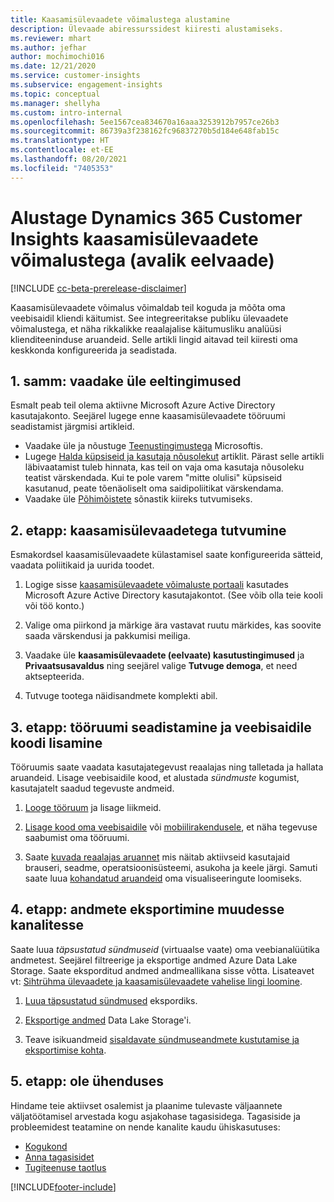 ```yaml
---
title: Kaasamisülevaadete võimalustega alustamine
description: Ülevaade abiressurssidest kiiresti alustamiseks.
ms.reviewer: mhart
ms.author: jefhar
author: mochimochi016
ms.date: 12/21/2020
ms.service: customer-insights
ms.subservice: engagement-insights
ms.topic: conceptual
ms.manager: shellyha
ms.custom: intro-internal
ms.openlocfilehash: 5ee1567cea834670a16aaa3253912b7957ce26b3
ms.sourcegitcommit: 86739a3f238162fc96837270b5d184e648fab15c
ms.translationtype: HT
ms.contentlocale: et-EE
ms.lasthandoff: 08/20/2021
ms.locfileid: "7405353"
---
```

# <a name="get-started-with-dynamics-365-customer-insights-engagement-insights-capability-public-preview"></a>Alustage Dynamics 365 Customer Insights kaasamisülevaadete võimalustega (avalik eelvaade)

[!INCLUDE [cc-beta-prerelease-disclaimer](includes/cc-beta-prerelease-disclaimer.md)]

Kaasamisülevaadete võimalus võimaldab teil koguda ja mõõta oma veebisaidil kliendi käitumist. See integreeritakse publiku ülevaadete võimalustega, et näha rikkalikke reaalajalise käitumusliku analüüsi klienditeeninduse aruandeid. Selle artikli lingid aitavad teil kiiresti oma keskkonda konfigureerida ja seadistada.

## <a name="step-1-review-prerequisites"></a>1. samm: vaadake üle eeltingimused

Esmalt peab teil olema aktiivne Microsoft Azure Active Directory kasutajakonto. Seejärel lugege enne kaasamisülevaadete tööruumi seadistamist järgmisi artikleid.

- Vaadake üle ja nõustuge [Teenustingimustega](terms-of-service.md) Microsoftis.  
- Lugege [Halda küpsiseid ja kasutaja nõusolekut](user-consent-storage.md) artiklit. Pärast selle artikli läbivaatamist tuleb hinnata, kas teil on vaja oma kasutaja nõusoleku teatist värskendada. Kui te pole varem "mitte olulisi" küpsiseid kasutanud, peate tõenäoliselt oma saidipoliitikat värskendama.
- Vaadake üle [Põhimõistete](glossary.md) sõnastik kiireks tutvumiseks.

## <a name="step-2-explore-engagement-insights"></a>2. etapp: kaasamisülevaadetega tutvumine

Esmakordsel kaasamisülevaadete külastamisel saate konfigureerida sätteid, vaadata poliitikaid ja uurida toodet.

1. Logige sisse [kaasamisülevaadete võimaluste portaali](https://pi.dynamics.com) kasutades Microsoft Azure Active Directory kasutajakontot. (See võib olla teie kooli või töö konto.)

1. Valige oma piirkond ja märkige ära vastavat ruutu märkides, kas soovite saada värskendusi ja pakkumisi meiliga.

1. Vaadake üle **kaasamisülevaadete (eelvaate) kasutustingimused** ja **Privaatsusavaldus** ning seejärel valige **Tutvuge demoga**, et need aktsepteerida.

1. Tutvuge tootega näidisandmete komplekti abil.

##  <a name="step-3-set-up-a-workspace-and-add-code-to-your-website"></a>3. etapp: tööruumi seadistamine ja veebisaidile koodi lisamine

Tööruumis saate vaadata kasutajategevust reaalajas ning talletada ja hallata aruandeid. Lisage veebisaidile kood, et alustada *sündmuste* kogumist, kasutajatelt saadud tegevuste andmeid.

1. [Looge tööruum](create-workspace.md) ja lisage liikmeid.

1. [Lisage kood oma veebisaidile](instrument-website.md) või [mobiilirakendusele](developer-resources.md#capture-events-from-mobile-apps), et näha tegevuse saabumist oma tööruumi.

1. Saate [kuvada reaalajas aruannet](view-reports.md) mis näitab aktiivseid kasutajaid brauseri, seadme, operatsioonisüsteemi, asukoha ja keele järgi. Samuti saate luua [kohandatud aruandeid](custom-reports.md) oma visualiseeringute loomiseks.
    
## <a name="step-4-export-data-to-other-channels"></a>4. etapp: andmete eksportimine muudesse kanalitesse

Saate luua *täpsustatud sündmuseid* (virtuaalse vaate) oma veebianalüütika andmetest. Seejärel filtreerige ja eksportige andmed Azure Data Lake Storage. Saate eksporditud andmed andmeallikana sisse võtta. Lisateavet vt: [Sihtrühma ülevaadete ja kaasamisülevaadete vahelise lingi loomine](integrate-audience-insights-engagement-insights.md).

1. [Luua täpsustatud sündmused](refined-events.md) ekspordiks.

1. [Eksportige andmed](export-events.md) Data Lake Storage'i.

1. Teave isikuandmeid [sisaldavate sündmuseandmete kustutamise ja eksportimise kohta](delete-export-personal-data.md).
 
## <a name="step-5-stay-connected"></a>5. etapp: ole ühenduses

Hindame teie aktiivset osalemist ja plaanime tulevaste väljaannete väljatöötamisel arvestada kogu asjakohase tagasisidega. Tagasiside ja probleemidest teatamine on nende kanalite kaudu ühiskasutuses:
- [Kogukond](https://go.microsoft.com/fwlink/?linkid=2141648)
- [Anna tagasisidet](https://go.microsoft.com/fwlink/?linkid=2143222)
- [Tugiteenuse taotlus](https://go.microsoft.com/fwlink/?linkid=2145734) 


[!INCLUDE[footer-include](../includes/footer-banner.md)]
